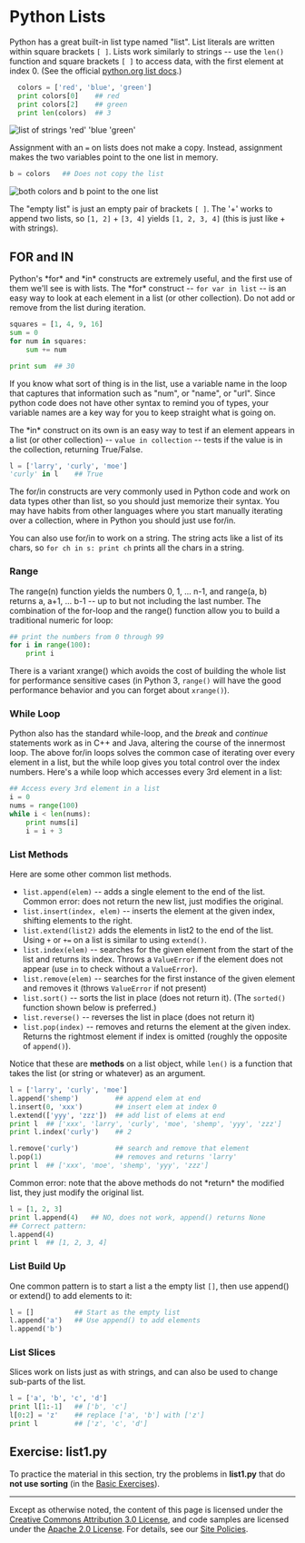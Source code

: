 Python Lists
============

Python has a great built-in list type named "list". List literals are
written within square brackets `[ ]`. Lists work similarly to strings --
use the `len()` function and square brackets `[ ]` to access data, with
the first element at index 0. (See the official [python.org list
docs](http://docs.python.org/tut/node7.html).)

```python
  colors = ['red', 'blue', 'green']
  print colors[0]    ## red
  print colors[2]    ## green
  print len(colors)  ## 3
```

![list of strings 'red' 'blue
'green'](images/list1.png)

Assignment with an `=` on lists does not make a copy. Instead, assignment
makes the two variables point to the one list in memory.

```python
b = colors   ## Does not copy the list
```

![both colors and b point to the one
list](images/list2.png)

The "empty list" is just an empty pair of brackets `[ ]`. The '+' works
to append two lists, so `[1, 2]` + `[3, 4]` yields `[1, 2, 3, 4]` (this
is just like + with strings).

FOR and IN
----------

Python's \*for\* and \*in\* constructs are extremely useful, and the
first use of them we'll see is with lists. The \*for\* construct --
`for var in list` -- is an easy way to look at each element in a list
(or other collection). Do not add or remove from the list during
iteration.

```python
squares = [1, 4, 9, 16]
sum = 0
for num in squares:
    sum += num

print sum  ## 30
```

If you know what sort of thing is in the list, use a variable name in
the loop that captures that information such as "num", or "name", or
"url". Since python code does not have other syntax to remind you of
types, your variable names are a key way for you to keep straight what
is going on.

The \*in\* construct on its own is an easy way to test if an element
appears in a list (or other collection) -- `value in collection` --
tests if the value is in the collection, returning True/False.

```python
l = ['larry', 'curly', 'moe']
'curly' in l    ## True
```

The for/in constructs are very commonly used in Python code and work on
data types other than list, so you should just memorize their syntax.
You may have habits from other languages where you start manually
iterating over a collection, where in Python you should just use for/in.

You can also use for/in to work on a string. The string acts like a list
of its chars, so `for ch in s: print ch` prints all the chars in a
string.

### Range

The range(n) function yields the numbers 0, 1, ... n-1, and range(a, b)
returns a, a+1, ... b-1 -- up to but not including the last number. The
combination of the for-loop and the range() function allow you to build
a traditional numeric for loop:

```python
## print the numbers from 0 through 99
for i in range(100):
    print i
```

There is a variant xrange() which avoids the cost of building the whole
list for performance sensitive cases (in Python 3, `range()` will have
the good performance behavior and you can forget about `xrange()`).

### While Loop

Python also has the standard while-loop, and the *break* and
*continue* statements work as in C++ and Java, altering the course of
the innermost loop. The above for/in loops solves the common case of
iterating over every element in a list, but the while loop gives you
total control over the index numbers. Here's a while loop which accesses
every 3rd element in a list:

```python
## Access every 3rd element in a list
i = 0
nums = range(100)
while i < len(nums):
    print nums[i]
    i = i + 3
```

### List Methods

Here are some other common list methods.

-   `list.append(elem)` -- adds a single element to the end of the list.
    Common error: does not return the new list, just modifies
    the original.
-   `list.insert(index, elem)` -- inserts the element at the given index,
    shifting elements to the right.
-   `list.extend(list2)` adds the elements in list2 to the end of
    the list. Using `+` or `+=` on a list is similar to using `extend()`.
-   `list.index(elem)` -- searches for the given element from the start of
    the list and returns its index. Throws a `ValueError` if the element
    does not appear (use `in` to check without a `ValueError`).
-   `list.remove(elem)` -- searches for the first instance of the given
    element and removes it (throws `ValueError` if not present)
-   `list.sort()` -- sorts the list in place (does not return it).
    (The `sorted()` function shown below is preferred.)
-   `list.reverse()` -- reverses the list in place (does not return it)
-   `list.pop(index)` -- removes and returns the element at the
    given index. Returns the rightmost element if index is omitted
    (roughly the opposite of `append()`).

Notice that these are **methods** on a list object, while `len()` is a
function that takes the list (or string or whatever) as an argument.

```python
l = ['larry', 'curly', 'moe']
l.append('shemp')         ## append elem at end
l.insert(0, 'xxx')        ## insert elem at index 0
l.extend(['yyy', 'zzz'])  ## add list of elems at end
print l  ## ['xxx', 'larry', 'curly', 'moe', 'shemp', 'yyy', 'zzz']
print l.index('curly')    ## 2

l.remove('curly')         ## search and remove that element
l.pop(1)                  ## removes and returns 'larry'
print l  ## ['xxx', 'moe', 'shemp', 'yyy', 'zzz']
```

Common error: note that the above methods do not \*return\* the modified
list, they just modify the original list.

```python
l = [1, 2, 3]
print l.append(4)   ## NO, does not work, append() returns None
## Correct pattern:
l.append(4)
print l  ## [1, 2, 3, 4]
```

### List Build Up

One common pattern is to start a list a the empty list `[]`, then use
append() or extend() to add elements to it:

```python
l = []          ## Start as the empty list
l.append('a')   ## Use append() to add elements
l.append('b')
```

### List Slices

Slices work on lists just as with strings, and can also be used to
change sub-parts of the list.

```python
l = ['a', 'b', 'c', 'd']
print l[1:-1]   ## ['b', 'c']
l[0:2] = 'z'    ## replace ['a', 'b'] with ['z']
print l         ## ['z', 'c', 'd']
```

Exercise: list1.py
------------------

To practice the material in this section, try the problems in
**list1.py** that do **not use sorting** (in the [Basic
Exercises](basic)).

----

Except as otherwise noted, the content of this page is licensed under
the [Creative Commons Attribution 3.0
License](http://creativecommons.org/licenses/by/3.0/), and code samples
are licensed under the [Apache 2.0
License](http://www.apache.org/licenses/LICENSE-2.0). For details, see
our [Site Policies](https://developers.google.com/terms/site-policies).
